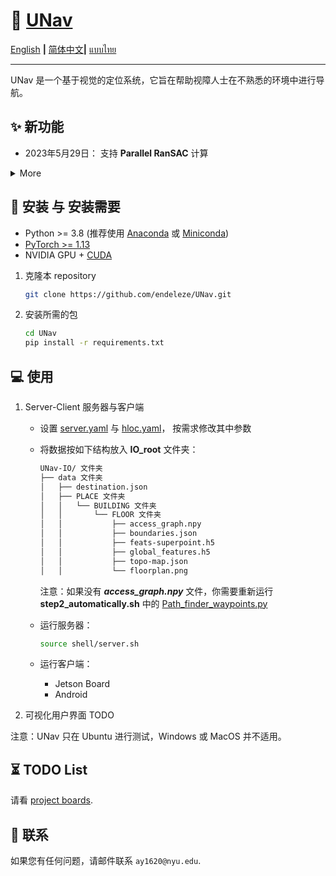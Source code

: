
# :rocket: [UNav](https://github.com/endeleze/UNav)

[English](README.md) **|** [简体中文](README_CN.md)**|** [แบบไทย](README_Thai.md)

---

UNav 是一个基于视觉的定位系统，它旨在帮助视障人士在不熟悉的环境中进行导航。

## :sparkles: 新功能

- 2023年5月29日： 支持 **Parallel RanSAC** 计算

<details>
  <summary>More</summary>

</details>

## :wrench: 安装 与 安装需要

- Python >= 3.8 (推荐使用 [Anaconda](https://www.anaconda.com/download/#linux) 或 [Miniconda](https://docs.conda.io/en/latest/miniconda.html))
- [PyTorch >= 1.13](https://pytorch.org/)
- NVIDIA GPU + [CUDA](https://developer.nvidia.com/cuda-downloads)

1. 克隆本 repository

    ```bash
    git clone https://github.com/endeleze/UNav.git
    ```

1. 安装所需的包

    ```bash
    cd UNav
    pip install -r requirements.txt
    ```
## :computer: 使用
1. Server-Client 服务器与客户端

    * 设置 [server.yaml](configs/server.yaml) 与 [hloc.yaml](configs/hloc.yaml)， 按需求修改其中参数

   * 将数据按如下结构放入 **IO_root** 文件夹：
   
      ```bash
      UNav-IO/ 文件夹
      ├── data 文件夹
      │   ├── destination.json
      │   ├── PLACE 文件夹
      │   │   └── BUILDING 文件夹
      │   │       └── FLOOR 文件夹
      │   │           ├── access_graph.npy
      │   │           ├── boundaries.json
      │   │           ├── feats-superpoint.h5
      │   │           ├── global_features.h5
      │   │           ├── topo-map.json
      │   │           └── floorplan.png
      ```

      注意：如果没有 ***access_graph.npy*** 文件，你需要重新运行**step2_automatically.sh** 中的 [Path_finder_waypoints.py](./Path_finder_waypoints.py)
    * 运行服务器：
      ```bash
      source shell/server.sh
      ```
    * 运行客户端：
      * Jetson Board
      * Android
  
2. 可视化用户界面
    TODO

注意：UNav 只在 Ubuntu 进行测试，Windows 或 MacOS 并不适用。

## :hourglass_flowing_sand: TODO List

请看 [project boards](https://github.com/endeleze/UNav/projects).



## :e-mail: 联系

如果您有任何问题，请邮件联系 `ay1620@nyu.edu`.
